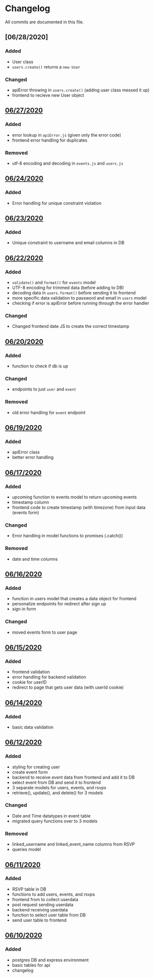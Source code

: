 # Changelog
All commits are documented in this file.

## [06/28/2020]
### Added
 - User class
 - `users.create()` returns a `new User`
 
### Changed
 - apiError throwing in `users.create()` (adding user class messed it up)
 - frontend to recieve new User object

## [06/27/2020]
### Added
 - error lookup in `apiError.js` (given only the error code)
 - frontend error handling for duplicates 
### Removed
 - utf-8 encoding and decoding in `events.js` and `users.js`

## [06/24/2020]
### Added
 - Error handling for unique constraint violation

## [06/23/2020]
### Added
 - Unique constraint to username and email columns in DB

## [06/22/2020]
### Added
 - `validate()` and `format()` for `events` model
 - UTF-8 encoding for trimmed data (before adding to DB)
 - decoding data in `users.format()` before sending it to frontend
 - more specific data validation to password and email in `users` model
 - checking if error is apiError before running through the error handler

### Changed
- Changed frontend date JS to create the correct timestamp

## [06/20/2020]
### Added
 - function to check if db is up 

### Changed 
 - endpoints to just `user` and `event`

### Removed
 - old error handling for `event` endpoint 

## [06/19/2020]
### Added
 - apiError class 
 - better error handling

## [06/17/2020]
### Added
 - upcoming function to events model to return upcoming events
 - timestamp column
 - frontend code to create timestamp (with timezone) from input data (events form)

### Changed
 - Error handling in model functions to promises (.catch())

### Removed
 - date and time columns

## [06/16/2020]
### Added
 - function in users model that creates a data object for frontend
 - personalize endpoints for redirect after sign up
 - sign in form 

### Changed 
 - moved events form to user page

## [06/15/2020]
### Added 
 - frontend validation 
 - error handling for backend validation
 - cookie for userID 
 - redirect to page that gets user data (with userId cookie)

## [06/14/2020]
### Added 
 - basic data validation

## [06/12/2020]
### Added
 - styling for creating user
 - create event form
 - backend to receive event data from frontend and add it to DB
 - select event from DB and send it to frontend
 - 3 separate models for users, events, and rsvps
 - retrieve(), update(), and delete() for 3 models

### Changed
 - Date and Time datatypes in event table 
 - migrated query functions over to 3 models

### Removed
 - linked_username and linked_event_name columns from RSVP
 - queries model

## [06/11/2020]
### Added 
 - RSVP table in DB
 - functions to add users, events, and rsvps
 - frontend from to collect userdata
 - post request sending userdata
 - backend receiving userdata
 - function to select user table from DB
 - send user table to frontend

## [06/10/2020]
### Added 
 - postgres DB and express environment
 - basic tables for api
 - changelog

[06/27/2020]: https://github.com/Gbillington1/Events-API/compare/d6fbea3..HEAD
[06/24/2020]: https://github.com/Gbillington1/Events-API/compare/c064bfc..2245766
[06/23/2020]: https://github.com/Gbillington1/Events-API/compare/e12d10f..95740b2
[06/22/2020]: https://github.com/Gbillington1/Events-API/compare/f366b6c..fadd225
[06/20/2020]: https://github.com/Gbillington1/Events-API/compare/97a7068..1d52998
[06/19/2020]: https://github.com/Gbillington1/Events-API/compare/157fe63..c19ad2c
[06/17/2020]: https://github.com/Gbillington1/Events-API/compare/3087dde..53d97b7
[06/16/2020]: https://github.com/Gbillington1/Events-API/compare/c0d2478..749cb2c
[06/15/2020]: https://github.com/Gbillington1/Events-API/compare/68239d0..bb085bb
[06/14/2020]: https://github.com/Gbillington1/Events-API/compare/34e1f87..34e1f87
[06/12/2020]: https://github.com/Gbillington1/Events-API/compare/0c7c2df..edfc0e1
[06/11/2020]: https://github.com/Gbillington1/Events-API/compare/277c5bf..76c0318
[06/10/2020]: https://github.com/Gbillington1/Events-API/compare/d3b101d..c0e50d9
